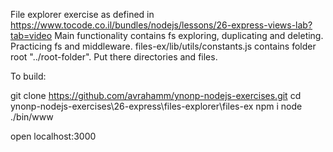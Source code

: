 File explorer exercise as defined in
https://www.tocode.co.il/bundles/nodejs/lessons/26-express-views-lab?tab=video
Main functionality contains fs exploring, duplicating and deleting.
Practicing fs and middleware. 
files-ex/lib/utils/constants.js contains folder root "../root-folder".
Put there directories and files.

To build:

git clone https://github.com/avrahamm/ynonp-nodejs-exercises.git
cd ynonp-nodejs-exercises\26-express\files-explorer\files-ex
npm i
node ./bin/www

open localhost:3000


